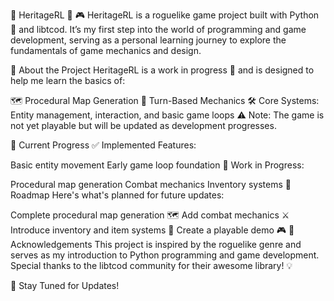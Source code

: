 🌟 HeritageRL 🌟
🎮 HeritageRL is a roguelike game project built with Python 🐍 and libtcod. It’s my first step into the world of programming and game development, serving as a personal learning journey to explore the fundamentals of game mechanics and design.

📖 About the Project
HeritageRL is a work in progress 🚧 and is designed to help me learn the basics of:

🗺️ Procedural Map Generation
🎲 Turn-Based Mechanics
🛠️ Core Systems: Entity management, interaction, and basic game loops
⚠️ Note: The game is not yet playable but will be updated as development progresses.

🚀 Current Progress
✅ Implemented Features:

Basic entity movement
Early game loop foundation
🔄 Work in Progress:

Procedural map generation
Combat mechanics
Inventory systems
📅 Roadmap
Here's what's planned for future updates:

 Complete procedural map generation 🗺️
 Add combat mechanics ⚔️
 Introduce inventory and item systems 🎒
 Create a playable demo 🎮
🙌 Acknowledgements
This project is inspired by the roguelike genre and serves as my introduction to Python programming and game development. Special thanks to the libtcod community for their awesome library! 💡

🌟 Stay Tuned for Updates!
